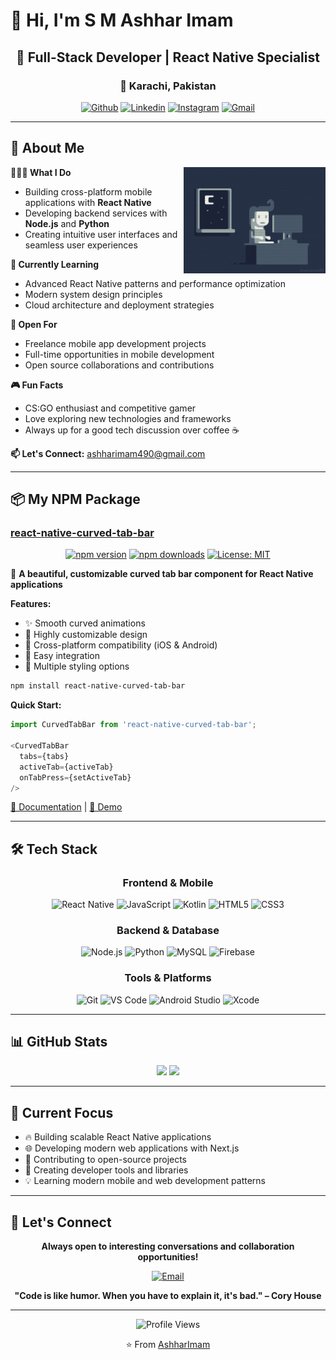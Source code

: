 # 👋 Hi, I'm S M Ashhar Imam

<div align="center">

## 🚀 Full-Stack Developer | React Native Specialist
### 📍 Karachi, Pakistan

[![Github](https://img.shields.io/badge/-Github-000?style=for-the-badge&logo=Github&logoColor=white)](https://github.com/AshharImam)
[![Linkedin](https://img.shields.io/badge/-LinkedIn-0077B5?style=for-the-badge&logo=Linkedin&logoColor=white)](https://www.linkedin.com/in/syedmashharimam/)
[![Instagram](https://img.shields.io/badge/-Instagram-E4405F?style=for-the-badge&logo=instagram&logoColor=white)](https://www.instagram.com/ashharimamsyed/)
[![Gmail](https://img.shields.io/badge/-Gmail-D14836?style=for-the-badge&logo=Gmail&logoColor=white)](mailto:murillo.ashharimam490@gmail.com)

</div>

---

## 🎯 About Me

<img width="45%" align="right" alt="Coding Animation" src="https://github.com/AshharImam/AshharImam/blob/main/github/resources/coding.gif" />

**👨🏽‍💻 What I Do**
- Building cross-platform mobile applications with **React Native**
- Developing backend services with **Node.js** and **Python**
- Creating intuitive user interfaces and seamless user experiences

**🌱 Currently Learning**
- Advanced React Native patterns and performance optimization
- Modern system design principles
- Cloud architecture and deployment strategies

**💼 Open For**
- Freelance mobile app development projects
- Full-time opportunities in mobile development
- Open source collaborations and contributions

**🎮 Fun Facts**
- CS:GO enthusiast and competitive gamer
- Love exploring new technologies and frameworks
- Always up for a good tech discussion over coffee ☕

**📫 Let's Connect:** [ashharimam490@gmail.com](mailto:ashharimam490@gmail.com)

---

## 📦 My NPM Package

### [react-native-curved-tab-bar](https://www.npmjs.com/package/react-native-curved-tab-bar)

<div align="center">

[![npm version](https://badge.fury.io/js/react-native-curved-tab-bar.svg)](https://badge.fury.io/js/react-native-curved-tab-bar)
[![npm downloads](https://img.shields.io/npm/dm/react-native-curved-tab-bar.svg)](https://www.npmjs.com/package/react-native-curved-tab-bar)
[![License: MIT](https://img.shields.io/badge/License-MIT-yellow.svg)](https://opensource.org/licenses/MIT)

</div>

🎨 **A beautiful, customizable curved tab bar component for React Native applications**

**Features:**
- ✨ Smooth curved animations
- 🎯 Highly customizable design
- 📱 Cross-platform compatibility (iOS & Android)
- 🚀 Easy integration
- 🎨 Multiple styling options

```bash
npm install react-native-curved-tab-bar
```

**Quick Start:**
```javascript
import CurvedTabBar from 'react-native-curved-tab-bar';

<CurvedTabBar
  tabs={tabs}
  activeTab={activeTab}
  onTabPress={setActiveTab}
/>
```

[📖 Documentation](https://github.com/AshharImam/react-native-curved-tab-bar) | [🚀 Demo](https://github.com/AshharImam/react-native-curved-tab-bar#demo)

---

## 🛠️ Tech Stack

<div align="center">

### Frontend & Mobile
![React Native](https://img.shields.io/badge/React_Native-20232A?style=for-the-badge&logo=react&logoColor=61DAFB)
![JavaScript](https://img.shields.io/badge/JavaScript-F7DF1E?style=for-the-badge&logo=javascript&logoColor=black)
![Kotlin](https://img.shields.io/badge/Kotlin-0095D5?style=for-the-badge&logo=kotlin&logoColor=white)
![HTML5](https://img.shields.io/badge/HTML5-E34F26?style=for-the-badge&logo=html5&logoColor=white)
![CSS3](https://img.shields.io/badge/CSS3-1572B6?style=for-the-badge&logo=css3&logoColor=white)

### Backend & Database
![Node.js](https://img.shields.io/badge/Node.js-43853D?style=for-the-badge&logo=node.js&logoColor=white)
![Python](https://img.shields.io/badge/Python-3776AB?style=for-the-badge&logo=python&logoColor=white)
![MySQL](https://img.shields.io/badge/MySQL-00000F?style=for-the-badge&logo=mysql&logoColor=white)
![Firebase](https://img.shields.io/badge/Firebase-039BE5?style=for-the-badge&logo=Firebase&logoColor=white)

### Tools & Platforms
![Git](https://img.shields.io/badge/Git-F05032?style=for-the-badge&logo=git&logoColor=white)
![VS Code](https://img.shields.io/badge/Visual_Studio_Code-0078D4?style=for-the-badge&logo=visual%20studio%20code&logoColor=white)
![Android Studio](https://img.shields.io/badge/Android_Studio-3DDC84?style=for-the-badge&logo=android-studio&logoColor=white)
![Xcode](https://img.shields.io/badge/Xcode-007ACC?style=for-the-badge&logo=Xcode&logoColor=white)

</div>

---

## 📊 GitHub Stats

<div align="center">

<img height="180em" src="https://github-readme-stats.vercel.app/api?username=AshharImam&show_icons=true&hide_border=true&theme=radical&include_all_commits=true&count_private=true"/>
<img height="180em" src="https://github-readme-stats.vercel.app/api/top-langs/?username=AshharImam&layout=compact&langs_count=8&theme=radical&hide_border=true"/>

</div>

---

## 🎯 Current Focus

- 🔥 Building scalable React Native applications
- 🌐 Developing modern web applications with Next.js
- 🌟 Contributing to open-source projects
- 🚀 Creating developer tools and libraries
- 💡 Learning modern mobile and web development patterns

---

## 🤝 Let's Connect

<div align="center">

**Always open to interesting conversations and collaboration opportunities!**

[![Email](https://img.shields.io/badge/Email-ashharimam490@gmail.com-red?style=for-the-badge&logo=gmail&logoColor=white)](mailto:ashharimam490@gmail.com)

**"Code is like humor. When you have to explain it, it's bad." – Cory House**

</div>

---

<div align="center">

![Profile Views](https://komarev.com/ghpvc/?username=AshharImam&color=brightgreen&style=for-the-badge)

⭐️ From [AshharImam](https://github.com/AshharImam)

</div>
